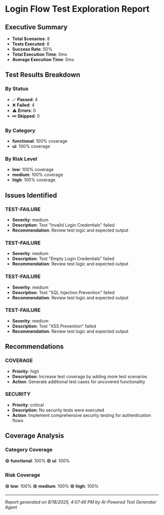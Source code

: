 # Login Flow Test Exploration Report

## Executive Summary

- **Total Scenarios**: 8
- **Tests Executed**: 8
- **Success Rate**: 50%
- **Total Execution Time**: 0ms
- **Average Execution Time**: 0ms

## Test Results Breakdown

### By Status
- ✅ **Passed**: 4
- ❌ **Failed**: 4
- ⚠️ **Errors**: 0
- ⏭️ **Skipped**: 0

### By Category
- **functional**: 100% coverage
- **ui**: 100% coverage

### By Risk Level
- **low**: 100% coverage
- **medium**: 100% coverage
- **high**: 100% coverage

## Issues Identified

### TEST-FAILURE
- **Severity**: medium
- **Description**: Test "Invalid Login Credentials" failed
- **Recommendation**: Review test logic and expected output

### TEST-FAILURE
- **Severity**: medium
- **Description**: Test "Empty Login Credentials" failed
- **Recommendation**: Review test logic and expected output

### TEST-FAILURE
- **Severity**: medium
- **Description**: Test "SQL Injection Prevention" failed
- **Recommendation**: Review test logic and expected output

### TEST-FAILURE
- **Severity**: medium
- **Description**: Test "XSS Prevention" failed
- **Recommendation**: Review test logic and expected output


## Recommendations

### COVERAGE
- **Priority**: high
- **Description**: Increase test coverage by adding more test scenarios
- **Action**: Generate additional test cases for uncovered functionality

### SECURITY
- **Priority**: critical
- **Description**: No security tests were executed
- **Action**: Implement comprehensive security testing for authentication flows


## Coverage Analysis

### Category Coverage
🟢 **functional**: 100%
🟢 **ui**: 100%

### Risk Coverage
🟢 **low**: 100%
🟢 **medium**: 100%
🟢 **high**: 100%

---
*Report generated on 8/18/2025, 4:07:46 PM by AI-Powered Test Generator Agent*
